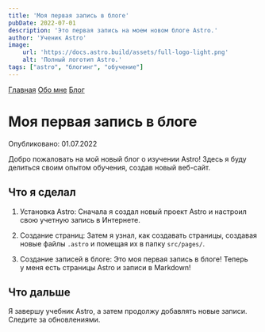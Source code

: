 ```yaml
---
title: 'Моя первая запись в блоге'
pubDate: 2022-07-01
description: 'Это первая запись на моем новом блоге Astro.'
author: 'Ученик Astro'
image:
    url: 'https://docs.astro.build/assets/full-logo-light.png'
    alt: 'Полный логотип Astro.'
tags: ["astro", "блогинг", "обучение"]
---
```

[Главная](/)
[Обо мне](/about/)
[Блог](/blog/)

# Моя первая запись в блоге

Опубликовано: 01.07.2022

Добро пожаловать на мой новый блог о изучении Astro! Здесь я буду делиться своим опытом обучения, создав новый веб-сайт.

## Что я сделал

1. Установка Astro: Сначала я создал новый проект Astro и настроил свою учетную запись в Интернете.

2. Создание страниц: Затем я узнал, как создавать страницы, создавая новые файлы `.astro` и помещая их в папку `src/pages/`.

3. Создание записей в блоге: Это моя первая запись в блоге! Теперь у меня есть страницы Astro и записи в Markdown!

## Что дальше

Я завершу учебник Astro, а затем продолжу добавлять новые записи. Следите за обновлениями.